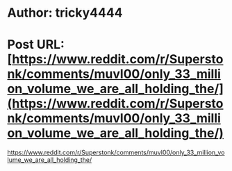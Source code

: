 # Author: tricky4444
# Post URL: [https://www.reddit.com/r/Superstonk/comments/muvl00/only_33_million_volume_we_are_all_holding_the/](https://www.reddit.com/r/Superstonk/comments/muvl00/only_33_million_volume_we_are_all_holding_the/)


https://www.reddit.com/r/Superstonk/comments/muvl00/only_33_million_volume_we_are_all_holding_the/